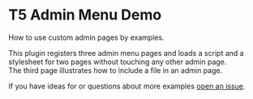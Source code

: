 # T5 Admin Menu Demo

How to use custom admin pages by examples.

This plugin registers three admin menu pages and loads a script and a stylesheet
for two pages without touching any other admin page.  
The third page illustrates how to include a file in an admin page.

If you have ideas for or questions about more examples 
[open an issue](https://github.com/toscho/T5-Admin-Menu-Demo/issues). 